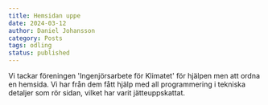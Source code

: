 ```yaml
---
title: Hemsidan uppe
date: 2024-03-12
author: Daniel Johansson
category: Posts
tags: odling
status: published
---
```


Vi tackar föreningen 'Ingenjörsarbete för Klimatet' för hjälpen men att ordna en
hemsida. Vi har från dem fått hjälp med all programmering i tekniska detaljer
som rör sidan,  vilket har varit jätteuppskattat.
